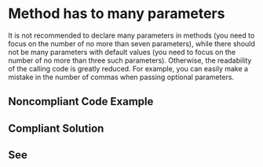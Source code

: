 # Method has to many parameters

It is not recommended to declare many parameters in methods (you need to focus on the number of no more than seven parameters),
while there should not be many parameters with default values (you need to focus on the number of no more than three such parameters). 
Otherwise, the readability of the calling code is greatly reduced. 
For example, you can easily make a mistake in the number of commas when passing optional parameters.

## Noncompliant Code Example

## Compliant Solution

## See


